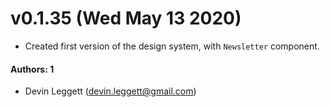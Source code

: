 # v0.1.35 (Wed May 13 2020)

- Created first version of the design system, with `Newsletter` component.

#### Authors: 1
- Devin Leggett (devin.leggett@gmail.com)